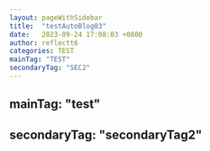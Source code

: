 ```yaml
---
layout: pageWithSidebar
title:  "testAutoBlog03"
date:   2023-09-24 17:08:03 +0800
author: reflectt6
categories: TEST
mainTag: "TEST"
secondaryTag: "SEC2"
---
```


## mainTag: "test"

## secondaryTag: "secondaryTag2"